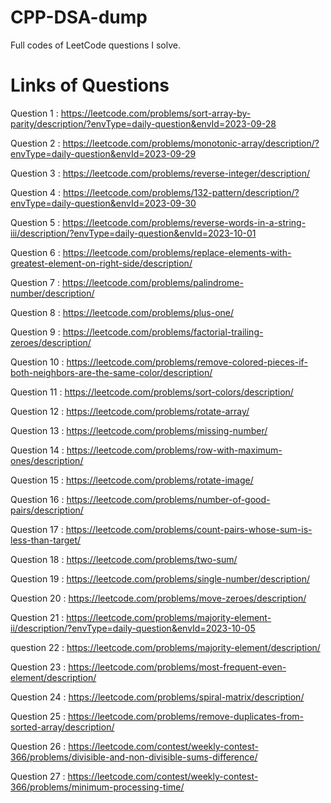 # CPP-DSA-dump
Full codes of LeetCode questions I solve.

# Links of Questions

Question 1 : https://leetcode.com/problems/sort-array-by-parity/description/?envType=daily-question&envId=2023-09-28

Question 2 : https://leetcode.com/problems/monotonic-array/description/?envType=daily-question&envId=2023-09-29

Question 3 : https://leetcode.com/problems/reverse-integer/description/

Question 4 : https://leetcode.com/problems/132-pattern/description/?envType=daily-question&envId=2023-09-30

Question 5 : https://leetcode.com/problems/reverse-words-in-a-string-iii/description/?envType=daily-question&envId=2023-10-01

Question 6 : https://leetcode.com/problems/replace-elements-with-greatest-element-on-right-side/description/

Question 7 : https://leetcode.com/problems/palindrome-number/description/

Question 8 : https://leetcode.com/problems/plus-one/

Question 9 : https://leetcode.com/problems/factorial-trailing-zeroes/description/

Question 10 : https://leetcode.com/problems/remove-colored-pieces-if-both-neighbors-are-the-same-color/description/

Question 11 : https://leetcode.com/problems/sort-colors/description/

Question 12 : https://leetcode.com/problems/rotate-array/

Question 13 : https://leetcode.com/problems/missing-number/

Question 14 : https://leetcode.com/problems/row-with-maximum-ones/description/

Question 15 : https://leetcode.com/problems/rotate-image/

Question 16 : https://leetcode.com/problems/number-of-good-pairs/description/

Question 17 : https://leetcode.com/problems/count-pairs-whose-sum-is-less-than-target/

Question 18 : https://leetcode.com/problems/two-sum/

Question 19 : https://leetcode.com/problems/single-number/description/

Question 20 : https://leetcode.com/problems/move-zeroes/description/

Question 21 : https://leetcode.com/problems/majority-element-ii/description/?envType=daily-question&envId=2023-10-05

question 22 : https://leetcode.com/problems/majority-element/description/

Question 23 : https://leetcode.com/problems/most-frequent-even-element/description/

Question 24 : https://leetcode.com/problems/spiral-matrix/description/

Question 25 : https://leetcode.com/problems/remove-duplicates-from-sorted-array/description/

Question 26 : https://leetcode.com/contest/weekly-contest-366/problems/divisible-and-non-divisible-sums-difference/

Question 27 : https://leetcode.com/contest/weekly-contest-366/problems/minimum-processing-time/
